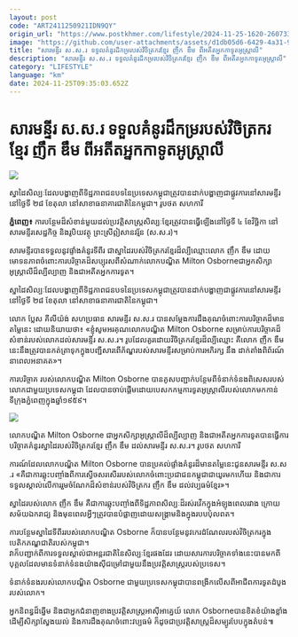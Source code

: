 ```yaml
---
layout: post
code: "ART2411250921IDN9QY"
origin_url: "https://www.postkhmer.com/lifestyle/2024-11-25-1620-260733"
image: "https://github.com/user-attachments/assets/d1db05d6-6429-4a31-9992-55f72415903d"
title: "សារមន្ទីរ ស.ស.រ ទទួល​គំនូរ​ដ៏កម្រ​របស់​វិចិត្រករ​ខ្មែរ ញឹក ឌឹម ពី​អតីត​អ្នក​កាទូត​អូស្ដ្រាលី"
description: "​​សារមន្ទីរ ស.ស.រ ទទួល​គំនូរ​ដ៏កម្រ​របស់​វិចិត្រករ​ខ្មែរ ញឹក ឌឹម ពី​អតីត​អ្នក​កាទូត​អូស្ដ្រាលី​"
category: "LIFESTYLE"
language: "km"
date: 2024-11-25T09:35:03.652Z
---
```


# សារមន្ទីរ ស.ស.រ ទទួល​គំនូរ​ដ៏កម្រ​របស់​វិចិត្រករ​ខ្មែរ ញឹក ឌឹម ពី​អតីត​អ្នក​កាទូត​អូស្ដ្រាលី

![](https://pppkhmer.sgp1.digitaloceanspaces.com/image/main/202411/25_11_2024_sosoro_welcomes_nhek_dim_painting_that_survived_the_khmer_rouge.jpg)

ស្នាដៃសិល្បៈដែលបង្ហាញពីទិដ្ឋភាពជនបទនៃប្រទេសកម្ពុជាត្រូវបានដាក់បង្ហាញជាផ្លូវការនៅសារមន្ទីរនៅថ្ងៃទី ២៨ ខែតុលា នៅសាខាធនាគារជាតិនៃកម្ពុជា។ រូបថត សហការី

**ភ្នំពេញ៖** ការបន្ថែម​ដ៏​សំខាន់​មួយ​ដល់​ប្រវត្តិសាស្ត្រ​សិល្បៈ​ខ្មែរ​ត្រូវបាន​ធ្វើឡើង​នៅ​ថ្ងៃទី ៤ ខែវិច្ឆិកា នៅ​សារមន្ទីរ​សេដ្ឋកិច្ច និង​រូបិយវត្ថុ ព្រះ​ស្រី​ឦសាន​វរ្ម័ន (ស.ស.រ)។

សារមន្ទីរ​បានទទួល​នូវ​ផ្ទាំងគំនូរ​ទី​ពីរ​ ជាស្នាដៃ​របស់​​វិចិត្រករ​ខ្មែរ​ដ៏​ល្បីឈ្មោះលោក​ ញឹក ឌឹ​ម ដោយ​មោទនភាព​ចំពោះ​ការបរិច្ចាគ​ដ៏​សប្បុរស​ពីសំណាក់​​លោក​បណ្ឌិត Milton Osborne ​ជា​អ្នកសិក្សា​អូស្ត្រាលី​ដ៏​ល្បីល្បាញ និង​ជា​អតីត​អ្នកការទូត។

ស្នាដៃ​សិល្បៈ​ដែល​បង្ហាញ​ពី​ទិដ្ឋភាព​ជនបទ​នៃ​ប្រទេស​កម្ពុជា​ត្រូវ​បានដាក់​បង្ហាញ​ជា​ផ្លូវការ​នៅ​សារមន្ទីរ​នៅ​ថ្ងៃទី ២៨ ខែតុលា នៅ​សាខា​ធនាគារជាតិ​នៃ​កម្ពុជា​។​

លោក ប្លែ​ស គី​លី​យ៉ង់ សហប្រធាន សារមន្ទីរ ស​.​ស​.​រ បាន​សម្តែង​ការដឹងគុណ​ចំពោះ​ការបរិច្ចាគ​ដ៏​មានតម្លៃ​នេះ ដោយ​និយាយថា​៖ «​ខ្ញុំ​សូម​អរគុណ​លោក​បណ្ឌិត Milton Osborne សម្រាប់​ការបរិច្ចាគ​ដ៏​សំខាន់​របស់លោក​ដល់​សារមន្ទីរ ស​.​ស​.​រ​។ រូប​ដែល​គូរ​ដោយ​វិចិត្រករ​ខ្មែរ​ដ៏​ល្បីឈ្មោះ គឺ​លោក ញឹក ឌឹ​ម​ នេះ​នឹង​ត្រូវបាន​កត់ត្រា​ទុក​ក្នុង​បញ្ជីសារពើភ័ណ្ឌ​របស់​សារមន្ទីរ​សម្រាប់​ការអភិរក្ស នឹង ដាក់តាំង​ពិព័រណ៍​នាពេល​អនាគត​»​។​

ការបរិច្ចាគ របស់លោក​បណ្ឌិត Milton Osborne បាន​គូសបញ្ជាក់​បន្ថែម​ពី​ទំនាក់ទំនង​ពិសេស​របស់លោក​ជាមួយ​ប្រទេស​កម្ពុជា ដែល​បានចាប់ផ្តើម​ដោយ​បេសកកម្ម​ការទូត​អូស្ត្រាលី​របស់លោក​មកកាន់​ទីក្រុង​ភ្នំពេញ​ក្នុង​ឆ្នាំ​១៩៥៩​។

![](https://github.com/user-attachments/assets/9e2faa98-ff17-436e-aa63-053d15004bc8)

លោក​បណ្ឌិត Milton Osborne ជា​អ្នកសិក្សា​អូស្ត្រាលី​ដ៏​ល្បីល្បាញ និង​ជា​អតីត​អ្នកការទូត​ បាន​ធ្វើ​ការ​បរិច្ចាគ​គំនូរ​ស្នាដៃរបស់​វិចិត្រករ​ខ្មែរ ញឹក ឌឹម ដល់​សារមន្ទីរ​ ស.ស.រ។ រូបថត សហការី​​

ការណ៍​ដែល​លោក​បណ្ឌិត Milton Osborne បានប្រគល់​ផ្ទាំងគំនូរ​ដ៏​មានតម្លៃ​នេះ​ជូន​សារមន្ទីរ ស​.​ស​.​រ «គឺជា​ការឆ្លុះបញ្ចាំង​ពី​ការ​ស្ងើចសរសើរ​របស់លោក​ចំពោះ​ប្រជាជន​កម្ពុជា​ជា​យូរ​មកហើយ និង​ជាការ​ទទួលស្គាល់​លើ​ការរួមចំណែក​ដ៏​សំខាន់​របស់​វិចិត្រករ ញឹក ឌឹ​ម ដល់​វប្បធម៌​ខ្មែរ​»​។​

ស្នាដៃ​របស់លោក ញឹក ឌឹ​ម គឺជា​ការឆ្លុះបញ្ចាំង​ពី​ទិដ្ឋភាព​សិល្បៈ​ដ៏​រស់​រវើក​ក្នុងអំឡុងពេល​រវាង ក្រោយ​សម័យ​ឯករាជ្យ និង​មុនពេល​អ្វីៗ​ត្រូវបាន​បំផ្លាញ​ដោយ​សង្គ្រាម​និង​ក្នុង​របប​ប៉ុលពត​។

ការបន្ថែម​ស្នាដៃ​ទី​ពីរ​​របស់លោក​បណ្ឌិត Osborne ក៏​បាន​បន្ថែម​​នូវ​កេរដំណែល​របស់​វិចិត្រករ​ក្នុង​បេតិកភណ្ឌ​ជាតិ​របស់​កម្ពុជា​។​  
វា​ក៏​បញ្ជាក់​ពី​ការទទួលស្គាល់​ជា​អន្តរជាតិ​នៃ​សិល្បៈ​ខ្មែរ​ផងដែរ ដោយសារ​ការបរិច្ចាគ​ទាំងនេះ​បានមកពី​បុគ្គល​ដែលមាន​ទំនាក់ទំនង​យ៉ាង​ស៊ីជម្រៅ​ជាមួយនឹង​ប្រវត្តិសាស្ត្រ​របស់​ប្រទេស​។​

ទំនាក់ទំនង​របស់លោក​បណ្ឌិត Osborne ជាមួយ​ប្រទេស​កម្ពុជា​បាន​ពង្រីក​លើសពី​អាជីព​ការទូត​ដំបូង​របស់លោក​​។

អ្នកនិពន្ធ​ដ៏​ឆ្នើម និង​ជា​អ្នកជំនាញ​ខាង​ប្រវត្តិសាស្ត្រ​អាស៊ីអាគ្នេយ៍ លោក Osborne ​បានខិត​ខំ​យ៉ាង​ខ្លាំង​​​ ដើម្បីសិក្សាស្វែង​យល់​ និង​ការដឹងគុណ​ចំពោះ​វប្បធម៌ ក៏ដូចជា​​ប្រវត្តិសាស្ត្រ​ដ៏​សម្បូរបែប​ក្នុង​តំបន់​៕
